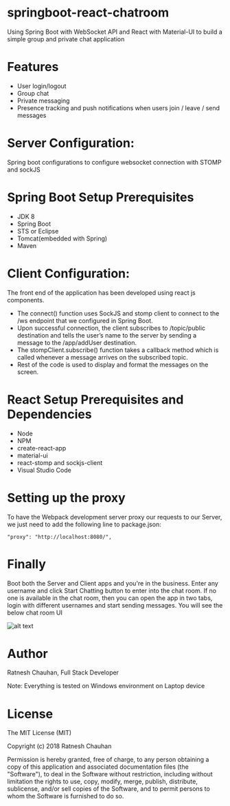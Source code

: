 # springboot-react-chatroom
 Using Spring Boot with WebSocket API  and React with Material-UI to build a simple group and private chat application
 
 Features
===============
* User login/logout
* Group chat  
* Private messaging
* Presence tracking and push notifications when users join / leave / send messages


 Server Configuration: 
 ========================
Spring boot configurations to configure websocket connection with STOMP and sockJS
 

Spring Boot Setup Prerequisites 
======================
 * JDK 8
 * Spring Boot
 * STS or Eclipse  
 * Tomcat(embedded with Spring) 
 * Maven


Client Configuration: 
========================
The front end of the application has been developed using react js components.

* The connect() function uses SockJS and stomp client to connect to the /ws endpoint that we configured in Spring Boot.
* Upon successful connection, the client subscribes to /topic/public destination and tells the user’s name to the server by sending a    message to the /app/addUser destination.
* The stompClient.subscribe() function takes a callback method which is called whenever a message arrives on the subscribed topic.
* Rest of the code is used to display and format the messages on the screen.

React Setup Prerequisites and Dependencies
==========================
* Node
* NPM
* create-react-app
* material-ui
* react-stomp and sockjs-client
* Visual Studio Code

Setting up the proxy
=========================

To have the Webpack development server proxy our requests to our Server, we just need to add the following line to package.json:

<code>"proxy": "http://localhost:8080/", </code>

Finally
=============
Boot both the Server and Client apps and you're in the business. Enter any username and click Start Chatting button to enter into the chat room. If no one is available in the chat room, then you can open the app in two tabs, login with different usernames and start sending messages. You will see the below chat room UI

![alt text](https://github.com/RatneshChauhan/springboot-react-chatroom/blob/master/Client/chat-box.png "Chat Room")

Author
=============
Ratnesh Chauhan, Full Stack Developer

Note: Everything is tested on Windows environment on Laptop device

License
==============
The MIT License (MIT)

Copyright (c) 2018 Ratnesh Chauhan

Permission is hereby granted, free of charge, to any person obtaining a copy of this application and associated documentation files (the "Software"), to deal in the Software without restriction, including without limitation the rights to use, copy, modify, merge, publish, distribute, sublicense, and/or sell copies of the Software, and to permit persons to whom the Software is furnished to do so.


